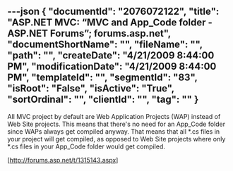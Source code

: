 ---json
{
  "documentId": "2076072122",
  "title": "ASP.NET MVC: “MVC and App_Code folder - ASP.NET Forums”; forums.asp.net",
  "documentShortName": "",
  "fileName": "",
  "path": "",
  "createDate": "4/21/2009 8:44:00 PM",
  "modificationDate": "4/21/2009 8:44:00 PM",
  "templateId": "",
  "segmentId": "83",
  "isRoot": "False",
  "isActive": "True",
  "sortOrdinal": "",
  "clientId": "",
  "tag": ""
}
---

All MVC project by default are Web Application Projects (WAP) instead of Web Site projects. This means that there's no need for an App_Code folder since WAPs always get compiled anyway. That means that all *.cs files in your project will get compiled, as opposed to Web Site projects where only *.cs files in your App_Code folder would get compiled.

[http://forums.asp.net/t/1315143.aspx]
